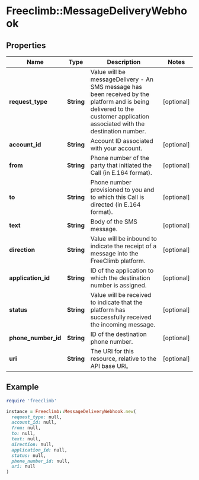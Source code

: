 # Freeclimb::MessageDeliveryWebhook

## Properties

| Name | Type | Description | Notes |
| ---- | ---- | ----------- | ----- |
| **request_type** | **String** | Value will be messageDelivery - An SMS message has been received by the platform and is being delivered to the customer application associated with the destination number. | [optional] |
| **account_id** | **String** | Account ID associated with your account. | [optional] |
| **from** | **String** | Phone number of the party that initiated the Call (in E.164 format). | [optional] |
| **to** | **String** | Phone number provisioned to you and to which this Call is directed (in E.164 format). | [optional] |
| **text** | **String** | Body of the SMS message. | [optional] |
| **direction** | **String** | Value will be inbound to indicate the receipt of a message into the FreeClimb platform. | [optional] |
| **application_id** | **String** | ID of the application to which the destination number is assigned. | [optional] |
| **status** | **String** | Value will be received to indicate that the platform has successfully received the incoming message. | [optional] |
| **phone_number_id** | **String** | ID of the destination phone number. | [optional] |
| **uri** | **String** | The URI for this resource, relative to the API base URL | [optional] |

## Example

```ruby
require 'freeclimb'

instance = Freeclimb::MessageDeliveryWebhook.new(
  request_type: null,
  account_id: null,
  from: null,
  to: null,
  text: null,
  direction: null,
  application_id: null,
  status: null,
  phone_number_id: null,
  uri: null
)
```

